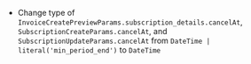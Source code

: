 * Change type of `InvoiceCreatePreviewParams.subscription_details.cancelAt`, `SubscriptionCreateParams.cancelAt`, and `SubscriptionUpdateParams.cancelAt` from `DateTime | literal('min_period_end')` to `DateTime`